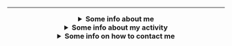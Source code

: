 <h3 align="center"Hi there! 👋</h3>

***

<details><summary><strong>Some info about me</strong></summary><p>

- 🙋‍♂️ My name is **Alexander**
- 🎂 I'm **19** years old
- 💕 I am very passionate about **web3** and **crypto**, as well as **creating beautiful interfaces** and **interesting projects**
  
</p></details>

<details><summary><strong>Some info about my activity</strong></summary><p>
  
- 📚 I'm currently learning:
  - **web3.js, ethers.js, @solana/web3.js**
  - **Next.js**
- 🏆 I've currently finished learning:
   - **JavaScript, Typescript, HTML, CSS**
   - **React.js**
   - **TailwindCSS, SASS**
   - **Redux, React Query**
  
</p></details>

<details><summary><strong>Some info on how to contact me</strong></summary><p>
  
- 🌍 You can find me on websites
  - **[Telegram](https://t.me/hecudev)**
  - **[LinkedIn](https://linkedin.com/in/hecudev)**
  
</p></details>
